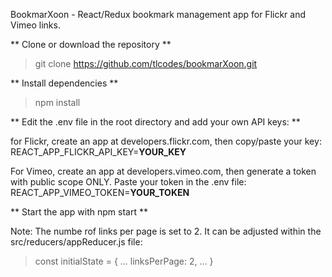 BookmarXoon - React/Redux bookmark management app for Flickr and Vimeo links.

** Clone or download the repository **
> git clone https://github.com/tlcodes/bookmarXoon.git

 ** Install dependencies **
> npm install

** Edit the .env file in the root directory and add your own API keys: **

for Flickr, create an app at developers.flickr.com, then copy/paste your key: REACT_APP_FLICKR_API_KEY=**YOUR_KEY**

For Vimeo, create an app at developers.vimeo.com, then generate a token with public scope ONLY. Paste your token in the .env file:
REACT_APP_VIMEO_TOKEN=**YOUR_TOKEN**

** Start the app with npm start **

Note: The numbe rof links per page is set to 2. It can be adjusted within the src/reducers/appReducer.js file:
> const initialState = {
>   ...
>   linksPerPage: 2,
>   ...
>}